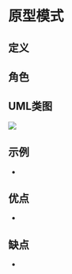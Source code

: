 # 原型模式

## 定义

> 



## 角色



## UML类图

![](../../Img/DesignPattern/)



## 示例

- 



## 优点

- 



## 缺点

- 